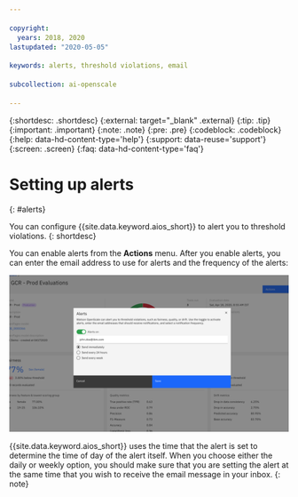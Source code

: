 ```yaml
---

copyright:
  years: 2018, 2020
lastupdated: "2020-05-05"

keywords: alerts, threshold violations, email

subcollection: ai-openscale

---
```


{:shortdesc: .shortdesc}
{:external: target="_blank" .external}
{:tip: .tip}
{:important: .important}
{:note: .note}
{:pre: .pre}
{:codeblock: .codeblock}
{:help: data-hd-content-type='help'}
{:support: data-reuse='support'}
{:screen: .screen}
{:faq: data-hd-content-type='faq'}

# Setting up alerts
{: #alerts}

You can configure {{site.data.keyword.aios_short}} to alert you to threshold violations.
{: shortdesc}

You can enable alerts from the **Actions** menu. After you enable alerts, you can enter the email address to use for alerts and the frequency of the alerts:

![The alert dialog box with settings to enable alerts, set the email, and set the frequency](images/wos-alerts.png)

{{site.data.keyword.aios_short}} uses the time that the alert is set to determine the time of day of the alert itself. When you choose either the daily or weekly option, you should make sure that you are setting the alert at the same time that you wish to receive the email message in your inbox.
{: note}
